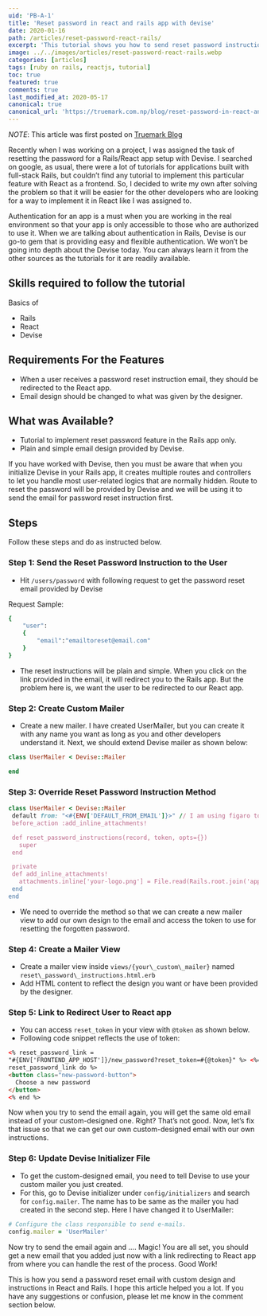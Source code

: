 ```yaml
---
uid: 'PB-A-1'
title: 'Reset password in react and rails app with devise'
date: 2020-01-16
path: /articles/reset-password-react-rails/
excerpt: 'This tutorial shows you how to send reset password instructions email in React and Rails app. Learn about these steps to reset password for Rails/React app with Devise.'
image: ../../images/articles/reset-password-react-rails.webp
categories: [articles]
tags: [ruby on rails, reactjs, tutorial]
toc: true
featured: true
comments: true
last_modified_at: 2020-05-17
canonical: true
canonical_url: 'https://truemark.com.np/blog/reset-password-in-react-and-rails/'
---
```


_NOTE_: This article was first posted on <a href="https://truemark.com.np/blog/reset-password-in-react-and-rails/" target="_blank">Truemark Blog</a>

Recently when I was working on a project, I was assigned the task of resetting the password for a Rails/React app setup with Devise. I searched on google, as usual, there were a lot of tutorials for applications built with full-stack Rails, but couldn’t find any tutorial to implement this particular feature with React as a frontend. So, I decided to write my own after solving the problem so that it will be easier for the other developers who are looking for a way to implement it in React like I was assigned to.

Authentication for an app is a must when you are working in the real environment so that your app is only accessible to those who are authorized to use it. When we are talking about authentication in Rails, Devise is our go-to gem that is providing easy and flexible authentication. We won’t be going into depth about the Devise today. You can always learn it from the other sources as the tutorials for it are readily available.

## Skills required to follow the tutorial

Basics of

- Rails
- React
- Devise

## Requirements For the Features

- When a user receives a password reset instruction email, they should be redirected to the React app.
- Email design should be changed to what was given by the designer.

## What was Available?

- Tutorial to implement reset password feature in the Rails app only.
- Plain and simple email design provided by Devise.

If you have worked with Devise, then you must be aware that when you initialize Devise in your Rails app, it creates multiple routes and controllers to let you handle most user-related logics that are normally hidden. Route to reset the password will be provided by Devise and we will be using it to send the email for password reset instruction first.

## Steps

Follow these steps and do as instructed below.

### Step 1: Send the Reset Password Instruction to the User

- Hit `/users/password` with following request to get the password reset email provided by Devise

Request Sample:

```ruby
{
    "user":
    {
        "email":"emailtoreset@email.com"
    }
}
```

- The reset instructions will be plain and simple. When you click on the link provided in the email, it will redirect you to the Rails app. But the problem here is, we want the user to be redirected to our React app.

### Step 2: Create Custom Mailer

- Create a new mailer. I have created UserMailer, but you can create it with any name you want as long as you and other developers understand it. Next, we should extend Devise mailer as shown below:

```ruby
class UserMailer < Devise::Mailer

end
```

### Step 3: Override Reset Password Instruction Method

```ruby
class UserMailer < Devise::Mailer
 default from: "<#{ENV['DEFAULT_FROM_EMAIL']}>" // I am using figaro to store environment variables so I am accessing email from the application.yml file with this code
 before_action :add_inline_attachments!

 def reset_password_instructions(record, token, opts={})
   super
 end

 private
 def add_inline_attachments!
   attachments.inline['your-logo.png'] = File.read(Rails.root.join('app/assets/images/your-logo.png'))
 end
end
```

- We need to override the method so that we can create a new mailer view to add our own design to the email and access the token to use for resetting the forgotten password.

### Step 4: Create a Mailer View

- Create a mailer view inside `views/{your\_custom\_mailer}` named `reset\_password\_instructions.html.erb`
- Add HTML content to reflect the design you want or have been provided by the designer.

### Step 5: Link to Redirect User to React app

- You can access `reset_token` in your view with `@token` as shown below.
- Following code snippet reflects the use of token:

```html
<% reset_password_link =
"#{ENV['FRONTEND_APP_HOST']}/new_password?reset_token=#{@token}" %> <%= link_to
reset_password_link do %>
<button class="new-password-button">
  Choose a new password
</button>
<% end %>
```

Now when you try to send the email again, you will get the same old email instead of your custom-designed one. Right? That’s not good. Now, let’s fix that issue so that we can get our own custom-designed email with our own instructions.

### Step 6: Update Devise Initializer File

- To get the custom-designed email, you need to tell Devise to use your custom mailer you just created.
- For this, go to Devise initializer under `config/initializers` and search for `config.mailer`. The name has to be same as the mailer you had created in the second step. Here I have changed it to UserMailer:

```ruby
# Configure the class responsible to send e-mails.
config.mailer = 'UserMailer'
```

Now try to send the email again and …. Magic! You are all set, you should get a new email that you added just now with a link redirecting to React app from where you can handle the rest of the process. Good Work!

This is how you send a password reset email with custom design and instructions in React and Rails. I hope this article helped you a lot. If you have any suggestions or confusion, please let me know in the comment section below.
